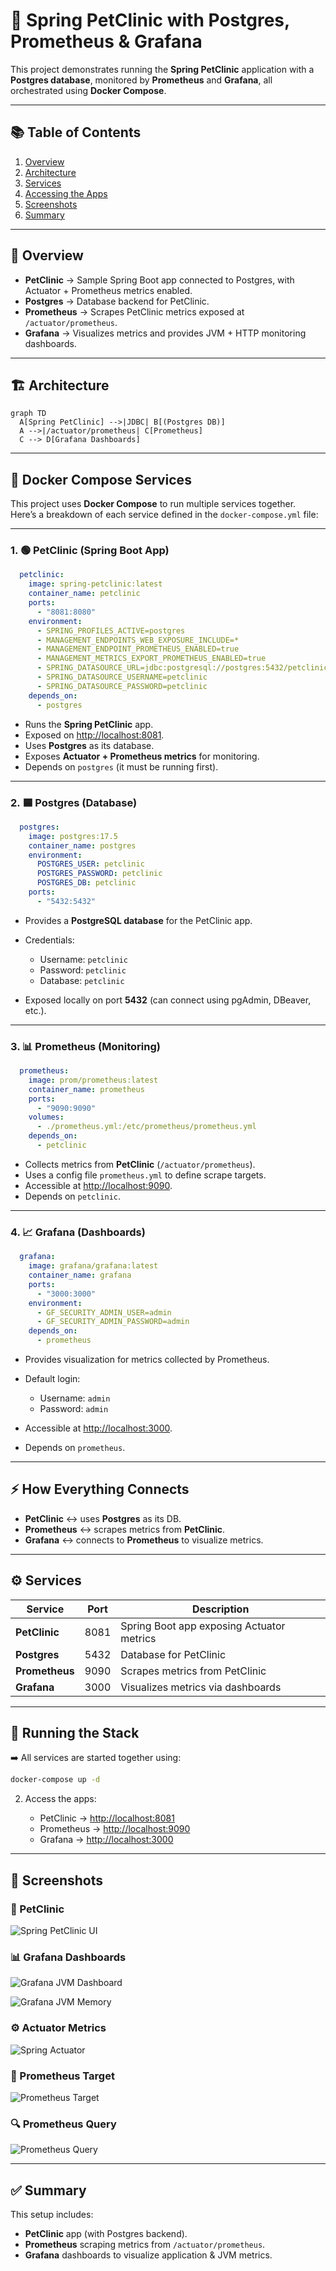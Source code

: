 # 🐾 Spring PetClinic with Postgres, Prometheus & Grafana

This project demonstrates running the **Spring PetClinic** application with a **Postgres database**, monitored by **Prometheus** and **Grafana**, all orchestrated using **Docker Compose**.

---

## 📚 Table of Contents
1. [Overview](#-overview)  
2. [Architecture](#-architecture)   
3. [Services](#-services)  
4. [Accessing the Apps](#-accessing-the-apps)  
5. [Screenshots](#-screenshots)  
6. [Summary](#-summary)  

---

## 🔎 Overview
- **PetClinic** → Sample Spring Boot app connected to Postgres, with Actuator + Prometheus metrics enabled.  
- **Postgres** → Database backend for PetClinic.  
- **Prometheus** → Scrapes PetClinic metrics exposed at `/actuator/prometheus`.  
- **Grafana** → Visualizes metrics and provides JVM + HTTP monitoring dashboards.  

---

## 🏗️ Architecture
```mermaid
graph TD
  A[Spring PetClinic] -->|JDBC| B[(Postgres DB)]
  A -->|/actuator/prometheus| C[Prometheus]
  C --> D[Grafana Dashboards]
````

---


## 🐳 Docker Compose Services

This project uses **Docker Compose** to run multiple services together.  
Here’s a breakdown of each service defined in the `docker-compose.yml` file:

---

### 1. 🟢 PetClinic (Spring Boot App)
```yaml
  petclinic:
    image: spring-petclinic:latest
    container_name: petclinic
    ports:
      - "8081:8080"
    environment:
      - SPRING_PROFILES_ACTIVE=postgres
      - MANAGEMENT_ENDPOINTS_WEB_EXPOSURE_INCLUDE=*
      - MANAGEMENT_ENDPOINT_PROMETHEUS_ENABLED=true
      - MANAGEMENT_METRICS_EXPORT_PROMETHEUS_ENABLED=true
      - SPRING_DATASOURCE_URL=jdbc:postgresql://postgres:5432/petclinic
      - SPRING_DATASOURCE_USERNAME=petclinic
      - SPRING_DATASOURCE_PASSWORD=petclinic
    depends_on:
      - postgres
````

* Runs the **Spring PetClinic** app.
* Exposed on [http://localhost:8081](http://localhost:8081).
* Uses **Postgres** as its database.
* Exposes **Actuator + Prometheus metrics** for monitoring.
* Depends on `postgres` (it must be running first).

---

### 2. 🟦 Postgres (Database)

```yaml
  postgres:
    image: postgres:17.5
    container_name: postgres
    environment:
      POSTGRES_USER: petclinic
      POSTGRES_PASSWORD: petclinic
      POSTGRES_DB: petclinic
    ports:
      - "5432:5432"
```

* Provides a **PostgreSQL database** for the PetClinic app.
* Credentials:

  * Username: `petclinic`
  * Password: `petclinic`
  * Database: `petclinic`
* Exposed locally on port **5432** (can connect using pgAdmin, DBeaver, etc.).

---

### 3. 📊 Prometheus (Monitoring)

```yaml
  prometheus:
    image: prom/prometheus:latest
    container_name: prometheus
    ports:
      - "9090:9090"
    volumes:
      - ./prometheus.yml:/etc/prometheus/prometheus.yml
    depends_on:
      - petclinic
```

* Collects metrics from **PetClinic** (`/actuator/prometheus`).
* Uses a config file `prometheus.yml` to define scrape targets.
* Accessible at [http://localhost:9090](http://localhost:9090).
* Depends on `petclinic`.

---

### 4. 📈 Grafana (Dashboards)

```yaml
  grafana:
    image: grafana/grafana:latest
    container_name: grafana
    ports:
      - "3000:3000"
    environment:
      - GF_SECURITY_ADMIN_USER=admin
      - GF_SECURITY_ADMIN_PASSWORD=admin
    depends_on:
      - prometheus
```

* Provides visualization for metrics collected by Prometheus.
* Default login:

  * Username: `admin`
  * Password: `admin`
* Accessible at [http://localhost:3000](http://localhost:3000).
* Depends on `prometheus`.

---

## ⚡ How Everything Connects

* **PetClinic** ↔️ uses **Postgres** as its DB.
* **Prometheus** ↔️ scrapes metrics from **PetClinic**.
* **Grafana** ↔️ connects to **Prometheus** to visualize metrics.

---

## ⚙️ Services

| Service        | Port | Description                               |
| -------------- | ---- | ----------------------------------------- |
| **PetClinic**  | 8081 | Spring Boot app exposing Actuator metrics |
| **Postgres**   | 5432 | Database for PetClinic                    |
| **Prometheus** | 9090 | Scrapes metrics from PetClinic            |
| **Grafana**    | 3000 | Visualizes metrics via dashboards         |

---

## 🚀 Running the Stack

➡️ All services are started together using:

```bash
docker-compose up -d
```


2. Access the apps:

   * PetClinic → [http://localhost:8081](http://localhost:8081)
   * Prometheus → [http://localhost:9090](http://localhost:9090)
   * Grafana → [http://localhost:3000](http://localhost:3000)

---

## 📸 Screenshots

### 🐶 PetClinic

![Spring PetClinic UI](spring.png)

### 📊 Grafana Dashboards

![Grafana JVM Dashboard](dashboard1.png)

![Grafana JVM Memory](dashboard2.png)

### ⚙️ Actuator Metrics

![Spring Actuator](actuator.png)

### 🎯 Prometheus Target

![Prometheus Target](target.png)

### 🔍 Prometheus Query

![Prometheus Query](query.png)

---

## ✅ Summary

This setup includes:

* **PetClinic** app (with Postgres backend).
* **Prometheus** scraping metrics from `/actuator/prometheus`.
* **Grafana** dashboards to visualize application & JVM metrics.


